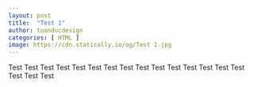 ```yaml
---
layout: post
title:  "Test 1"
author: tuanducdesign
categories: [ HTML ]
image: https://cdn.statically.io/og/Test 1.jpg
---
```


Test Test Test Test Test Test Test Test Test Test Test Test Test Test Test Test Test Test
